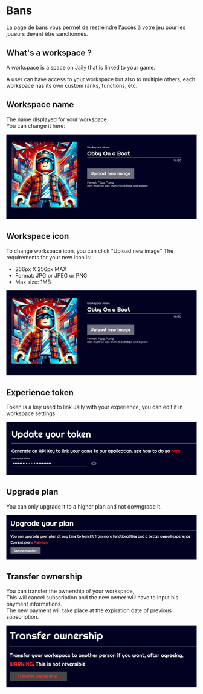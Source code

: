 # Bans

La page de bans vous permet de restreindre l'accès à votre jeu pour les joueurs devant être sanctionnés. 

## What's a workspace ?

A workspace is a space on Jaily that is linked to your game. 
 
A user can have access to your workspace but also to multiple others, each workspace has its own custom ranks, functions, etc.

## Workspace name

The name displayed for your workspace.  
You can change it here: 

![Change workspace name](img/change_icon.png)

## Workspace icon

To change workspace icon, you can click "Upload new image"
The requirements for your new icon is:  

- 256px X 256px MAX  
- Format: JPG or JPEG or PNG
- Max size: 1MB

![Change icon](img/change_icon.png)

## Experience token

Token is a key used to link Jaily with your experience, you can edit it in workspace settings

![Update token](img/update_token_part.png)

## Upgrade plan

You can only upgrade it to a higher plan and not downgrade it.

![Upgrade plan](img/upgrade_plan.png)

## Transfer ownership

You can transfer the ownership of your workspace,  
This will cancel subscription and the new owner will have to input his payment informations.  
The new payment will take place at the expiration date of previous subscription.

![Transfer ownership](img/transfer_owner.png)